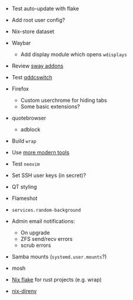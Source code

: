 - Test auto-update with flake
- Add root user config?
- Nix-store dataset
- Waybar
  - Add display module which opens `wdisplays`
- Review [sway addons](https://github.com/swaywm/sway/wiki/Useful-add-ons-for-sway)
- Test [qddcswitch](https://codeberg.org/Okxa/qddcswitch)
- Firefox
  - Custom userchrome for hiding tabs
  - Some basic extensions?
- quotebrowser
  - adblock
- Build `wrap`
- Use [more modern tools](https://github.com/ibraheemdev/modern-unix)
- Test `neovim`
- Set SSH user keys (in secret)?
- QT styling
- Flameshot
- `services.random-background`
- Admin email notifications:
  - On upgrade
  - ZFS send/recv errors
  - scrub errors
- Samba mounts (`systemd.user.mounts`?)
- mosh

- [Nix flake](https://hoverbear.org/blog/a-flake-for-your-crate/) for rust projects (e.g. wrap)
- [nix-direnv](https://github.com/nix-community/nix-direnv)
